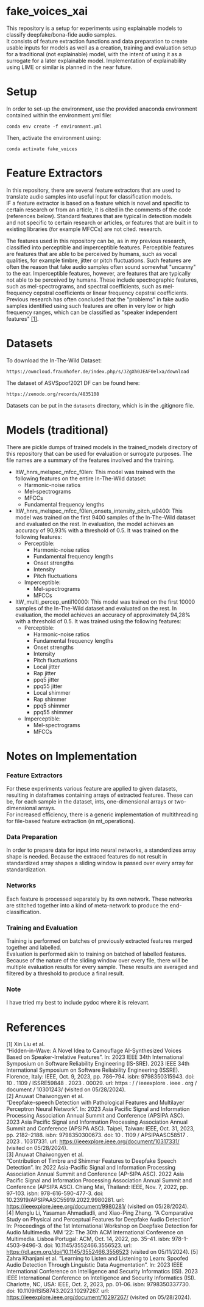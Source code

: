 # fake_voices_xai

This repository is a setup for experiments using explainable models to classify deepfake/bona-fide audio samples.  
It consists of feature extraction functions and data preparation to create usable inputs for models as well as
a creation, training and evaluation setup for a traditional (not explainable) model, with the intent of using it as a surrogate for a later explainable model.
Implementation of explainability using LIME or similar is planned in the near future.

# Setup

In order to set-up the environment, use the provided anaconda environment contained within the 
environment.yml file:
```
conda env create -f environment.yml
```
Then, activate the environment using:
```
conda activate fake_voices
```

# Feature Extractors

In this repository, there are several feature extractors that are used to translate audio samples into useful 
input for classification models.  
IF a feature extractor is based on a feature which is novel and specific to certain research or from an article, it is cited in the comments of the code (references below). Standard features that are typical in detection models and not specific to certain research or articles, or features that are built in to existing libraries (for example MFCCs) are not cited.
research.  
  
The features used in this repository can be, as in my previous research, classified into perceptible and imperceptible features. Perceptible features are features that are able to be perceived by humans, such as vocal qualities, for example timbre, jitter or pitch fluctuations. Such features are often the reason that fake audio samples often sound somewhat "uncanny" to the ear. Imperceptible features, however, are features that are typically not able to be perceived by humans. These include spectrographic features, such as mel-spectrograms, and spectral coefficients, such as mel-frequency cepstral coefficients or linear frequency cepstral coefficients. Previous research has often concluded that the "problems" in fake audio samples identified using such features are often in very low or high frequency ranges, which can be classified as "speaker independent features" [[1]](#1).

# Datasets
To download the In-The-Wild Dataset:
```
https://owncloud.fraunhofer.de/index.php/s/JZgXh0JEAF0elxa/download
```

The dataset of ASVSpoof2021 DF can be found here:
```
https://zenodo.org/records/4835108
```
Datasets can be put in the `datasets` directory, which is in the .gitignore file.

# Models (traditional)
There are pickle dumps of trained models in the trained_models directory of this repository that can be used for evaluation or surrogate purposes. The file names are a summary of the features involved and the training.
- ItW_hnrs_melspec_mfcc_f0len: This model was trained with the following features on the entire In-The-Wild dataset:
	* Harmonic-noise ratios
	* Mel-spectrograms
	* MFCCs
	* Fundamental frequency lengths
- ItW_hnrs_melspec_mfcc_f0len_onsets_intensity_pitch_u9400: This model was trained on the first 9400 samples of the In-The-Wild dataset and evaluated on the rest. In evaluation, the model achieves an accuracy of 90,93% with a threshold of 0.5. It was trained on the following features:
	- Perceptible:
		* Harmonic-noise ratios
		* Fundamental frequency lengths
		* Onset strengths
		* Intensity
		* Pitch fluctuations
	- Imperceptible:
		* Mel-spectrograms
		* MFCCs
- ItW_multi_percep_until10000: This model was trained on the first 10000 samples of the In-The-Wild dataset and evaluated on the rest. In evaluation, the model achieves an accuracy of approximately 94,28% with a threshold of 0.5. It was trained using the following features:
	- Perceptible:
		* Harmonic-noise ratios
		* Fundamental frequency lengths
		* Onset strengths
		* Intensity
		* Pitch fluctuations
		* Local jitter
		* Rap jitter
		* ppq5 jitter
		* ppq55 jitter
		* Local shimmer
		* Rap shimmer
		* ppq5 shimmer
		* ppq55 shimmer
	- Imperceptible:
		* Mel-spectrograms
		* MFCCs

# Notes on Implementation

### Feature Extractors
For these experiments various feature are applied to given datasets, resulting in dataframes containing arrays of extracted features. These can be, for each sample in the dataset, ints, one-dimensional arrays or two-dimensional arrays.  
For increased efficiency, there is a generic implementation of multithreading for file-based feature extraction (in mt_operations).

### Data Preparation
In order to prepare data for input into neural networks, a standerdizes array shape is needed. Because the extraced features do not result in standardized array shapes a sliding window is passed over every array for standardization.  

### Networks
Each feature is processed separately by its own network. These networks are stitched together into a kind of meta-network to produce the end-classification.

### Training and Evaluation
Training is performed on batches of previously extracted features merged together and labelled.  
Evaluation is performed akin to training on batched of labelled features. Because of the nature of the sliding window over every file, there will be multiple evaluation results for every sample. These results are averaged and filtered by a threshold to produce a final result.

### Note
I have tried my best to include pydoc where it is relevant.

# References
<a id="1">[1]</a>
Xin Liu et al.  
“Hidden-in-Wave: A Novel Idea to Camouflage AI-Synthesized Voices Based on Speaker-Irrelative Features”. In: 2023 IEEE 34th International Symposium on Software Reliability Engineering (IS-SRE). 2023 IEEE 34th International Symposium on Software Reliability Engineering (ISSRE). Florence, Italy: IEEE, Oct. 9, 2023, pp. 786–794. isbn: 9798350315943. doi: 10 . 1109 / ISSRE59848 . 2023 . 00029. url: https : / / ieeexplore . ieee . org / document / 10301243/ (visited on 05/28/2024).  
<a id="2">[2]</a>
Anuwat Chaiwongyen et al.  
“Deepfake-speech Detection with Pathological Features and Multilayer Perceptron Neural Network”. In: 2023 Asia Pacific Signal and Information Processing Association Annual Summit and Conference (APSIPA ASC). 2023 Asia Pacific Signal and Information Processing Association Annual Summit and Conference (APSIPA ASC). Taipei, Taiwan: IEEE, Oct. 31, 2023, pp. 2182–2188. isbn: 9798350300673. doi: 10 . 1109 / APSIPAASC58517 . 2023 . 10317331. url: https://ieeexplore.ieee.org/document/10317331/ (visited on 05/28/2024).  
<a id="3">[3]</a>
Anuwat Chaiwongyen et al.  
“Contribution of Timbre and Shimmer Features to Deepfake Speech Detection”. In: 2022 Asia-Pacific Signal and Information Processing Association Annual Summit and Conference (AP-SIPA ASC). 2022 Asia Pacific Signal and Information Processing Association Annual Summit and Conference (APSIPA ASC). Chiang Mai, Thailand: IEEE, Nov. 7, 2022, pp. 97–103. isbn: 978-616-590-477-3. doi: 10.23919/APSIPAASC55919.2022.9980281. url: https://ieeexplore.ieee.org/document/9980281/ (visited on 05/28/2024).  
<a id="4">[4]</a>
Menglu Li, Yasaman Ahmadiadli, and Xiao-Ping Zhang.
“A Comparative Study on Physical and Perceptual Features for Deepfake Audio Detection”. In: Proceedings of the 1st International Workshop on Deepfake Detection for Audio Multimedia. MM ’22: The 30th ACM International Conference on Multimedia. Lisboa Portugal: ACM, Oct. 14, 2022, pp. 35–41. isbn: 978-1-4503-9496-3. doi: 10.1145/3552466.3556523. url: https://dl.acm.org/doi/10.1145/3552466.3556523 (visited on 05/11/2024).
<a id="5">[5]</a>
Zahra Khanjani et al.
“Learning to Listen and Listening to Learn: Spoofed Audio Detection Through Linguistic Data Augmentation”. In: 2023 IEEE International Conference on Intelligence and Security Informatics (ISI). 2023 IEEE International Conference on Intelligence and Security Informatics (ISI). Charlotte, NC, USA: IEEE, Oct. 2, 2023, pp. 01–06. isbn: 9798350337730. doi: 10.1109/ISI58743.2023.10297267. url: https://ieeexplore.ieee.org/document/10297267/ (visited on 05/28/2024).
